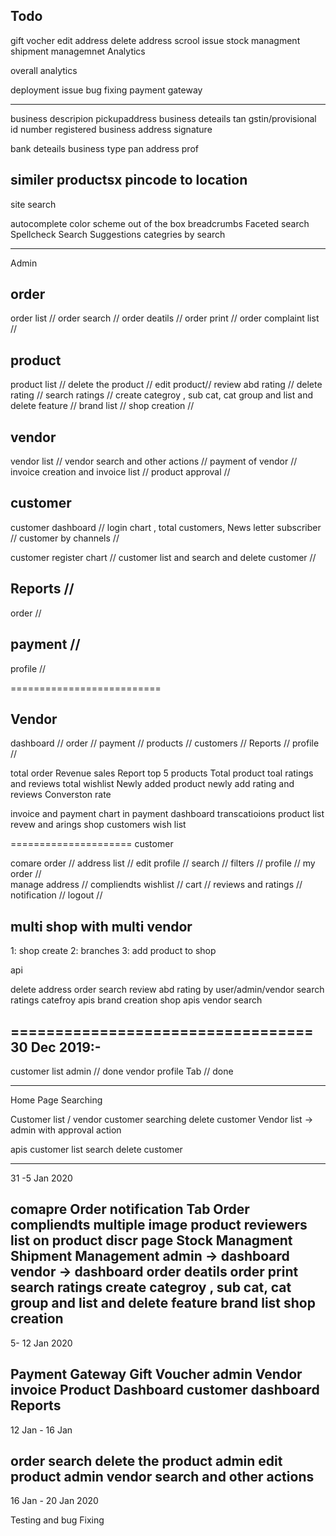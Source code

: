  





Todo
------------------------------
gift vocher
edit address
delete address
scrool issue
stock managment
shipment managemnet
Analytics

overall analytics

deployment issue
bug fixing
payment gateway





-----------------
business descripion
pickupaddress
business deteails
tan
gstin/provisional id number
registered business address
signature


bank deteails
business type
pan
address prof 

similer productsx
pincode to location
----------------
















site search

autocomplete
color scheme out of the box
breadcrumbs
Faceted search
Spellcheck
Search Suggestions
categries by search




------------
Admin

order
----------
order list //
order search //
order deatils //
order print //
order complaint list //

product
-------
product list //
delete the product  //
edit product//
review abd rating //
delete rating //
search ratings //
create categroy , sub cat, cat group and list and delete feature //
brand list //
shop creation //

vendor
----------
vendor list //
vendor search and other actions //
payment of vendor //
invoice creation and invoice list //
product approval //


customer
--------------
customer dashboard //
login chart , total customers, News letter subscriber //
customer by channels //

customer register chart //
customer list and search and delete customer //


Reports //
-------

order  //


payment //
--------


profile //




==========================

Vendor
-------

dashboard //
order  //
payment //
products //
customers //
Reports //
profile //

total order
Revenue
sales Report
top 5 products
Total product
toal ratings and reviews
total wishlist
Newly added product
newly add rating and reviews
Converston rate


invoice and payment chart in payment dashboard
transcatioions
product list
revew and arings
shop
customers 
wish list


=====================
customer


comare order //
address list //
edit profile //
search //
filters //
profile //
my order  //  
manage address //
compliendts 
wishlist //
cart //
reviews and ratings //
notification //
logout //




multi shop with multi vendor
----------------------------

1: shop create
2: branches
3: add product to shop 




api

delete address
order search
review abd rating by user/admin/vendor
search ratings
catefroy apis
brand creation
shop apis
vendor search


==================================
30 Dec 2019:-
------------

customer list admin // done
vendor profile Tab // done


------------------------------
Home Page
Searching

Customer list / vendor 
customer searching
delete customer
Vendor list -> admin with approval action
<!-- address list
order list
myaccount UI
rating and review list 
login link update
edit profile -->



apis
customer list
search
delete customer

-------------------------------

31 -5 Jan 2020

comapre Order
notification Tab
Order compliendts 
multiple image
product reviewers list on product discr page
Stock Managment
Shipment Management
admin -> dashboard
vendor -> dashboard
order deatils
order print
search ratings
create categroy , sub cat, cat group and list and delete feature
brand list
shop creation
------------------------------------

5- 12 Jan 2020

Payment Gateway
Gift Voucher 
admin
Vendor 
invoice
Product Dashboard
customer dashboard 
Reports
-------------------------------------

12 Jan - 16 Jan

order search
delete the product admin
edit product admin
vendor search and other actions 
-------------------------------------------
16 Jan - 20 Jan 2020

Testing and bug Fixing
